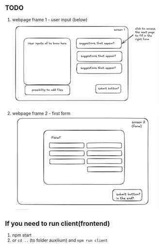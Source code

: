 ## TODO

1. webpage frame 1 - user input (below)
   ![screen1](readme_assets/screen1_s.png)

2. webpage frame 2 - first form
   ![screen2](readme_assets/screen2_s.png)

## If you need to run client(frontend)

1. npm start
2. or `cd ..` (to folder auxilium) and `npm run client`
